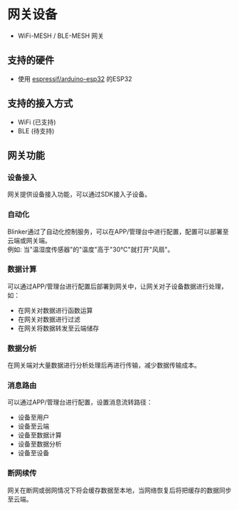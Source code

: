 # 网关设备
- WiFi-MESH / BLE-MESH 网关


## 支持的硬件
* 使用 [espressif/arduino-esp32](https://github.com/espressif/arduino-esp32) 的ESP32  

## 支持的接入方式
* WiFi (已支持)  
* BLE (待支持)  

## 网关功能
### 设备接入
网关提供设备接入功能，可以通过SDK接入子设备。  

### 自动化
Blinker通过了自动化控制服务，可以在APP/管理台中进行配置，配置可以部署至云端或网关端。  
例如: 当"温湿度传感器"的"温度"高于"30℃"就打开"风扇"。  

### 数据计算
可以通过APP/管理台进行配置后部署到网关中，让网关对子设备数据进行处理，如：  
- 在网关对数据进行函数运算
- 在网关对数据进行过滤
- 在网关将数据转发至云端储存  

### 数据分析
在网关端对大量数据进行分析处理后再进行传输，减少数据传输成本。  

### 消息路由
可以通过APP/管理台进行配置，设置消息流转路径：
- 设备至用户
- 设备至云端
- 设备至数据计算
- 设备至数据分析
- 设备至设备  

### 断网续传
网关在断网或弱网情况下将会缓存数据至本地，当网络恢复后将把缓存的数据同步至云端。

